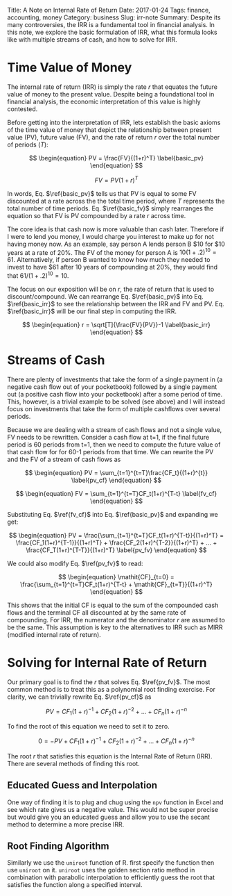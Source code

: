 Title: A Note on Internal Rate of Return
Date: 2017-01-24
Tags: finance, accounting, money
Category: business
Slug: irr-note
Summary: Despite its many controversies, the IRR is a fundamental tool in financial analysis. In this note, we explore the basic formulation of IRR, what this formula looks like with multiple streams of cash, and how to solve for IRR.

# Time Value of Money

The internal rate of return (IRR) is simply the rate *r* that equates the future value of money to the present value. Despite being a foundational tool in financial analysis, the economic interpretation of this value is highly contested.

Before getting into the interpretation of IRR, lets establish the basic axioms of the time value of money that depict the relationship between present value (PV), future value (FV), and the rate of return *r* over the total number of periods ($T$):

$$
\begin{equation}
PV = \frac{FV}{(1+r)^T}
\label{basic_pv}
\end{equation}
$$

$$
\begin{equation}
FV = PV(1+r)^T
\label{basic_fv}
\end{equation}
$$

In words, Eq. $\ref{basic_pv}$ tells us that PV is equal to some FV discounted at a rate across the the total time period, where *T* represents the total number of time periods. Eq. $\ref{basic_fv}$ simply rearranges the equation so that FV is PV compounded by a rate *r* across time.

The core idea is that cash now is more valuable than cash later. Therefore if I were to lend you money, I would charge you interest to make up for not having money now. As an example, say person A lends person B $10 for $10 years at a rate of 20%. The FV of the money for person A is $10(1+.2)^10=61$. Alternatively, if person B wanted to know how much they needed to invest to have $61 after 10 years of compounding at 20%, they would find that $61/(1+.2)^10 = 10$.

The focus on our exposition will be on *r*, the rate of return that is used to discount/compound. We can rearrange Eq. $\ref{basic_pv}$ into Eq. $\ref{basic_irr}$ to see the relationship between the IRR and FV and PV. Eq. $\ref{basic_irr}$ will be our final step in computing the IRR.

$$
\begin{equation}
r = \sqrt[T]{\frac{FV}{PV}}-1
\label{basic_irr}
\end{equation}
$$

# Streams of Cash

There are plenty of investments that take the form of a single payment in (a negative cash flow out of your pocketbook) followed by a single payment out (a positive cash flow into your pocketbook) after a some period of time. This, however, is a trivial example to be solved (see above) and I will instead focus on investments that take the form of multiple cashflows over several periods.

Because we are dealing with a stream of cash flows and not a single value, FV needs to be rewritten. Consider a cash flow at t=1, if the final future period is 60 periods from t=1, then we need to compute the future value of that cash flow for for 60-1 periods from that time. We can rewrite the PV and the FV of a stream of cash flows as

$$
\begin{equation}
PV = \sum_{t=1}^{t=T}\frac{CF_t}{(1+r)^{t}}
\label{pv_cf}
\end{equation}
$$

$$
\begin{equation}
FV = \sum_{t=1}^{t=T}CF_t(1+r)^{T-t}
\label{fv_cf}
\end{equation}
$$

Substituting Eq. $\ref{fv_cf}$ into Eq. $\ref{basic_pv}$ and expanding we get:

$$
\begin{equation}
PV = \frac{\sum_{t=1}^{t=T}CF_t(1+r)^{T-t}}{(1+r)^T} = \frac{CF_1(1+r)^{T-1}}{(1+r)^T} + \frac{CF_2(1+r)^{T-2}}{(1+r)^T} + ... + \frac{CF_T(1+r)^{T-T}}{(1+r)^T}
\label{pv_fv}
\end{equation}
$$

We could also modify Eq. $\ref{pv_fv}$ to read:

$$
\begin{equation}
\mathit{CF}_{t=0} = \frac{\sum_{t=1}^{t=T}CF_t(1+r)^{T-t} + \mathit{CF}_{t=T}}{(1+r)^T}
\end{equation}
$$

This shows that the initial CF is equal to the sum of the compounded cash flows and the terminal CF all discounted at by the same rate of compounding. For IRR, the numerator and the denominator *r* are assumed to be the same. This assumption is key to the alternatives to IRR such as MIRR (modified internal rate of return).

# Solving for Internal Rate of Return

Our primary goal is to find the *r* that solves Eq. $\ref{pv_fv}$. The most common method is to treat this as a polynomial root finding exercise. For clarity, we can trivially rewrite Eq. $\ref{pv_cf}$ as

$$
\begin{equation}
PV = CF_1 (1+r)^{-1} + CF_2 (1+r)^{-2} + ... + CF_n (1+r)^{-n}
\end{equation}
$$

To find the root of this equation we need to set it to zero.

$$
\begin{equation}
0 = -PV + CF_1 (1+r)^{-1} + CF_2 (1+r)^{-2} + ... + CF_n (1+r)^{-n}
\end{equation}
$$

The root *r* that satisfies this equation is the Internal Rate of Return (IRR). There are several methods of finding this root.

## Educated Guess and Interpolation

One way of finding it is to plug and chug using the `npv` function in Excel and see which rate gives us a negative value. This would not be super precise but would give you an educated guess and allow you to use the secant method to determine a more precise IRR.

## Root Finding Algorithm
Similarly we use the `uniroot` function of R. first specify the function then use `uniroot` on it. `uniroot` uses the golden section ratio method in combination with parabolic interpolation to efficiently guess the root that satisfies the function along a specified interval.


<!-- Change sections to Excel, R -->
<!-- R uses uniroot; which uses secant method (link to wikipedia) -->
